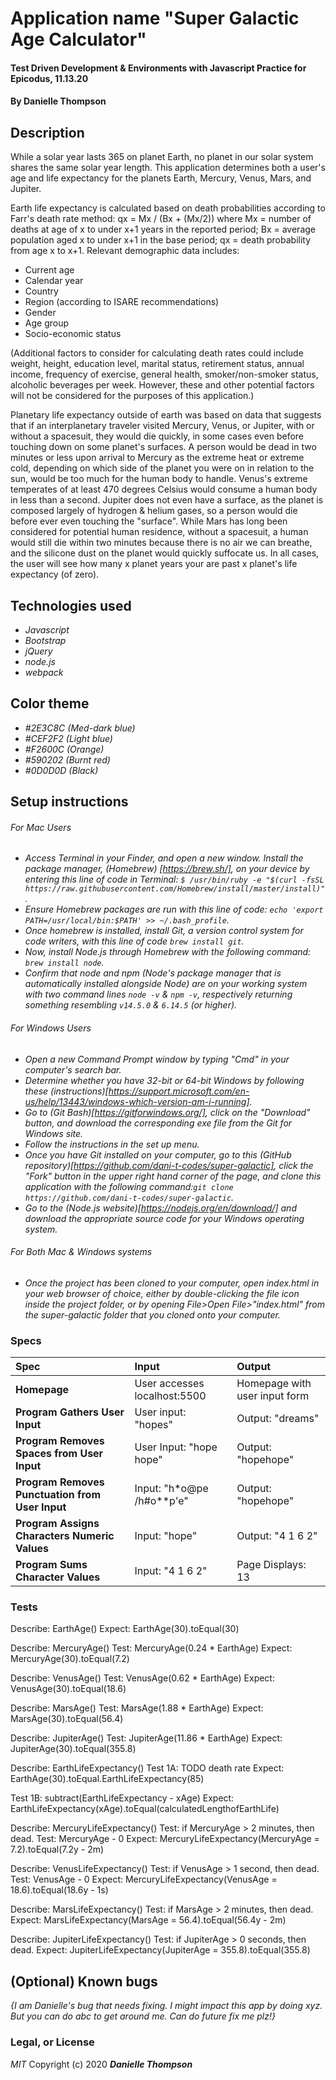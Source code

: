 # Application name "Super Galactic Age Calculator"

#### Test Driven Development & Environments with Javascript Practice for Epicodus, 11.13.20

#### By Danielle Thompson

## Description
While a solar year lasts 365 on planet Earth, no planet in our solar system shares the same solar year length. This application determines both a user's age and life expectancy for the planets Earth, Mercury, Venus, Mars, and Jupiter. 

Earth life expectancy is calculated based on death probabilities according to Farr's death rate method: qx = Mx / (Bx + (Mx/2)) where Mx = number of deaths at age of x to under x+1 years in the reported period; Bx = average population aged x to under x+1 in the base period; qx = death probability from age x to x+1. Relevant demographic data includes: 
* Current age
* Calendar year
* Country
* Region (according to ISARE recommendations) 
* Gender
* Age group
* Socio-economic status

(Additional factors to consider for calculating death rates could include weight, height, education level, marital status, retirement status, annual income, frequency of exercise, general health, smoker/non-smoker status, alcoholic beverages per week. However, these and other potential factors will not be considered for the purposes of this application.)

Planetary life expectancy outside of earth was based on data that suggests that if an interplanetary traveler visited Mercury, Venus, or Jupiter, with or without a spacesuit, they would die quickly, in some cases even before touching down on some planet's surfaces. A person would be dead in two minutes or less upon arrival to Mercury as the extreme heat or extreme cold, depending on which side of the planet you were on in relation to the sun, would be too much for the human body to handle. Venus's extreme temperates of at least 470 degrees Celsius would consume a human body in less than a second. Jupiter does not even have a surface, as the planet is composed largely of hydrogen & helium gases, so a person would die before ever even touching the "surface". While Mars has long been considered for potential human residence, without a spacesuit, a human would still die within two minutes because there is no air we can breathe, and the silicone dust on the planet would quickly suffocate us. In all cases, the user will see how many x planet years your are past x planet's life expectancy (of zero). 

## Technologies used
* _Javascript_
* _Bootstrap_
* _jQuery_
* _node.js_ 
* _webpack_

## Color theme
* _#2E3C8C (Med-dark blue)_
* _#CEF2F2 (Light blue)_
* _#F2600C (Orange)_
* _#590202 (Burnt red)_
* _#0D0D0D (Black)_

## Setup instructions
###### For Mac Users
* _Access Terminal in your Finder, and open a new window. Install the package manager, (Homebrew) [https://brew.sh/], on your device by entering this line of code in Terminal: `$ /usr/bin/ruby -e "$(curl -fsSL https://raw.githubusercontent.com/Homebrew/install/master/install)"`._
* _Ensure Homebrew packages are run with this line of code: `echo 'export PATH=/usr/local/bin:$PATH' >> ~/.bash_profile`._
* _Once homebrew is installed, install Git, a version control system for code writers, with this line of code `brew install git`._
* _Now, install Node.js through Homebrew with the following command: `brew install node`._
* _Confirm that node and npm (Node's package manager that is automatically installed alongside Node) are on your working system with two command lines `node -v` & `npm -v`, respectively returning something resembling `v14.5.0` & `6.14.5` (or higher)._

###### For Windows Users
* _Open a new Command Prompt window by typing "Cmd" in your computer's search bar._
* _Determine whether you have 32-bit or 64-bit Windows by following these (instructions)[https://support.microsoft.com/en-us/help/13443/windows-which-version-am-i-running]._
* _Go to (Git Bash)[https://gitforwindows.org/], click on the "Download" button, and download the corresponding exe file from the Git for Windows site._
* _Follow the instructions in the set up menu._
* _Once you have Git installed on your computer, go to this (GitHub repository)[https://github.com/dani-t-codes/super-galactic], click the "Fork" button in the upper right hand corner of the page, and clone this application with the following command:`git clone https://github.com/dani-t-codes/super-galactic`._
* _Go to the (Node.js website)[https://nodejs.org/en/download/] and download the appropriate source code for your Windows operating system._ 

###### For Both Mac & Windows systems
* _Once the project has been cloned to your computer, open index.html in your web browser of choice, either by double-clicking the file icon inside the project folder, or by opening File>Open File>"index.html" from the super-galactic folder that you cloned onto your computer._

### Specs
| Spec | Input | Output |
| :-------------     | :------------- | :------------- |
| **Homepage** | User accesses localhost:5500 | Homepage with user input form |
| **Program Gathers User Input** | User input: "hopes" | Output: "dreams" |
| **Program Removes Spaces from User Input**| User Input: "hope hope" | Output: "hopehope" |
| **Program Removes Punctuation from User Input**| Input: "h*o@pe  /h#o**p'e" | Output: "hopehope" |
| **Program Assigns Characters Numeric Values** | Input: "hope" | Output: "4 1 6 2" |
| **Program Sums Character Values**| Input: "4 1 6 2" | Page Displays: 13 |

### Tests
Describe: EarthAge()
Expect: EarthAge(30).toEqual(30)

Describe: MercuryAge() 
Test: MercuryAge(0.24 * EarthAge)
Expect: MercuryAge(30).toEqual(7.2)

Describe: VenusAge()
Test: VenusAge(0.62 * EarthAge)
Expect: VenusAge(30).toEqual(18.6)

Describe: MarsAge()
Test: MarsAge(1.88 * EarthAge)
Expect: MarsAge(30).toEqual(56.4)

Describe: JupiterAge()
Test: JupiterAge(11.86 * EarthAge)
Expect: JupiterAge(30).toEqual(355.8)

Describe: EarthLifeExpectancy()
Test 1A: TODO death rate
Expect: EarthAge(30).toEqual.EarthLifeExpectancy(85)

Test 1B: subtract(EarthLifeExpectancy - xAge)
Expect: EarthLifeExpectancy(xAge).toEqual(calculatedLengthofEarthLife)

Describe: MercuryLifeExpectancy()
Test: if MercuryAge > 2 minutes, then dead. 
Test: MercuryAge - 0
Expect: MercuryLifeExpectancy(MercuryAge = 7.2).toEqual(7.2y - 2m)

Describe: VenusLifeExpectancy()
Test: if VenusAge > 1 second, then dead. 
Test: VenusAge - 0
Expect: MercuryLifeExpectancy(VenusAge = 18.6).toEqual(18.6y - 1s)

Describe: MarsLifeExpectancy()
Test: if MarsAge > 2 minutes, then dead. 
Expect: MarsLifeExpectancy(MarsAge = 56.4).toEqual(56.4y - 2m)

Describe: JupiterLifeExpectancy()
Test: if JupiterAge > 0 seconds, then dead. 
Expect: JupiterLifeExpectancy(JupiterAge = 355.8).toEqual(355.8)


## (Optional) Known bugs

_{I am Danielle's *bug* that needs fixing. I might impact this app by doing xyz. But you can do abc to get around me. Can do future fix me plz!}_

### Legal, or License 

_MIT_ Copyright (c) 2020 **_Danielle Thompson_**